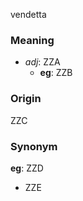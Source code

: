 vendetta
### Meaning
+ _adj_: ZZA
    + __eg__: ZZB

### Origin

ZZC

### Synonym

__eg__: ZZD

+ ZZE


